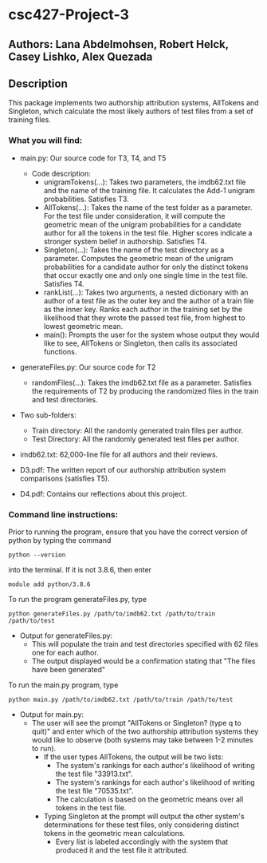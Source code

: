 # csc427-Project-3
## Authors: Lana Abdelmohsen, Robert Helck, Casey Lishko, Alex Quezada
## Description 
This package implements two authorship attribution systems, AllTokens and Singleton, which calculate the most likely authors of test files from a set of training files.
### What you will find:  
- main.py: Our source code for T3, T4, and T5
    - Code description: 
      -  unigramTokens(...): Takes two parameters, the imdb62.txt file and the name of the training file. It calculates the Add-1 unigram probabilities. Satisfies T3.
      -  AllTokens(...): Takes the name of the test folder as a parameter. For the test file under consideration, it will compute the geometric mean of the unigram probabilities for a candidate author for all the tokens in the test file. Higher scores indicate a stronger system belief in authorship. Satisfies T4.
      -  Singleton(...): Takes the name of the test directory as a parameter. Computes the geometric mean of the unigram probabilities for a candidate author for only the distinct tokens that occur exactly one and only one single time in the test file. Satisfies T4.
      -  rankList(...): Takes two arguments, a nested dictionary with an author of a test file as the outer key and the author of a train file as the inner key. Ranks each author in the training set by the likelihood that they wrote the passed test file, from highest to lowest geometric mean.  
      -  main(): Prompts the user for the system whose output they would like to see, AllTokens or Singleton, then calls its associated functions.
- generateFiles.py: Our source code for T2
     -   randomFiles(...): Takes the imdb62.txt file as a parameter. Satisfies the requirements of T2 by producing the randomized files in the train and test directories. 
 
- Two sub-folders: 
  -  Train directory: All the randomly generated train files per author. 
  -  Test Directory: All the randomly generated test files per author.  
 
- imdb62.txt: 62,000-line file for all authors and their reviews.

- D3.pdf: The written report of our authorship attribution system comparisons (satisfies T5). 
        
- D4.pdf: Contains our reflections about this project. 


### Command line instructions:

Prior to running the program, ensure that you have the correct version of python by typing the command

    python --version

into the terminal. If it is not 3.8.6, then enter

    module add python/3.8.6

To run the program generateFiles.py, type

    python generateFiles.py /path/to/imdb62.txt /path/to/train /path/to/test  
    
- Output for generateFiles.py: 
    - This will populate the train and test directories specified with 62 files one for each author. 
    - The output displayed would be a confirmation stating that "The files have been generated"
    
To run the main.py program, type

    python main.py /path/to/imdb62.txt /path/to/train /path/to/test  
    
- Output for main.py:  
    - The user will see the prompt "AllTokens or Singleton? (type q to quit)" and enter which of the two authorship attribution systems they would like to observe (both systems may take between 1-2 minutes to run). 
        -  If the user types AllTokens, the output will be two lists: 
             - The system's rankings for each author's likelihood of writing the test file "33913.txt".
             - The system's rankings for each author's likelihood of writing the test file "70535.txt".
             - The calculation is based on the geometric means over all tokens in the test file. 
         - Typing Singleton at the prompt will output the other system's determinations for these test files, only considering distinct tokens in the geometric mean calculations.
             -  Every list is labeled accordingly with the system that produced it and the test file it attributed.

